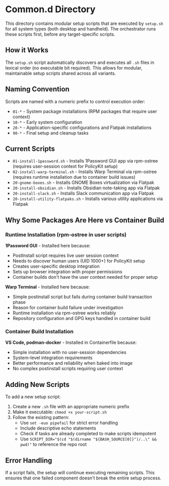 # Common.d Directory

This directory contains modular setup scripts that are executed by `setup.sh` for all system types (both desktop and handheld). The orchestrator runs these scripts first, before any target-specific scripts.

## How it Works

The `setup.sh` script automatically discovers and executes all `.sh` files in lexical order (no executable bit required). This allows for modular, maintainable setup scripts shared across all variants.

## Naming Convention

Scripts are named with a numeric prefix to control execution order:

- `01-*` - System package installations (RPM packages that require user context)
- `10-*` - Early system configuration
- `20-*` - Application-specific configurations and Flatpak installations
- `90-*` - Final setup and cleanup tasks

## Current Scripts

- `01-install-1password.sh` - Installs 1Password GUI app via rpm-ostree (requires user-session context for PolicyKit setup)
- `02-install-warp-terminal.sh` - Installs Warp Terminal via rpm-ostree (requires runtime installation due to container build issues)
- `20-gnome-boxes.sh` - Installs GNOME Boxes virtualization via Flatpak
- `20-install-obsidian.sh` - Installs Obsidian note-taking app via Flatpak
- `20-install-slack.sh` - Installs Slack communication app via Flatpak
- `20-install-utility-flatpaks.sh` - Installs various utility applications via Flatpak

## Why Some Packages Are Here vs Container Build

### Runtime Installation (rpm-ostree in user scripts)
**1Password GUI** - Installed here because:
- PostInstall script requires live user session context
- Needs to discover human users (UID 1000+) for PolicyKit setup
- Creates user-specific desktop integration
- Sets up browser integration with proper permissions
- Container builds don't have the user context needed for proper setup

**Warp Terminal** - Installed here because:
- Simple postinstall script but fails during container build transaction phase
- Reason for container build failure under investigation
- Runtime installation via rpm-ostree works reliably
- Repository configuration and GPG keys handled in container build

### Container Build Installation
**VS Code, podman-docker** - Installed in Containerfile because:
- Simple installation with no user-session dependencies
- System-level integration requirements
- Better performance and reliability when baked into image
- No complex postinstall scripts requiring user context

## Adding New Scripts

To add a new setup script:

1. Create a new `.sh` file with an appropriate numeric prefix
2. Make it executable: `chmod +x your-script.sh`
3. Follow the existing pattern:
   - Use `set -euo pipefail` for strict error handling
   - Include descriptive echo statements
   - Check if tasks are already completed to make scripts idempotent
   - Use `SCRIPT_DIR="$(cd "$(dirname "${BASH_SOURCE[0]}")/..\" && pwd)"` to reference the repo root

## Error Handling

If a script fails, the setup will continue executing remaining scripts. This ensures that one failed component doesn't break the entire setup process.
